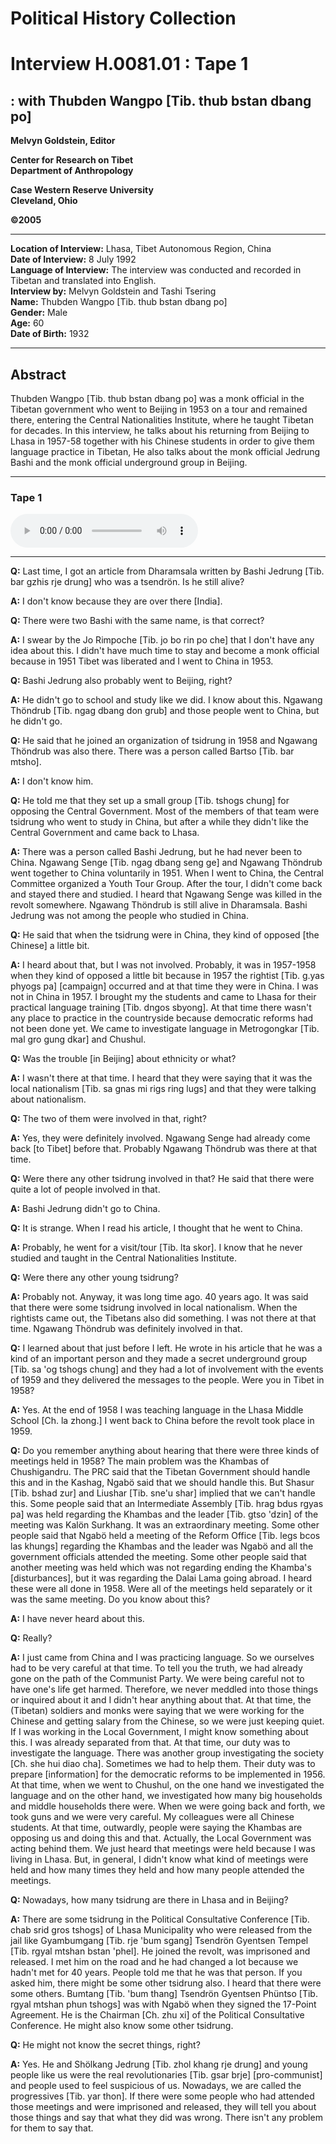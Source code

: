# Political History Collection  
# Interview H.0081.01 : Tape 1  
##  : with Thubden Wangpo [Tib. thub bstan dbang po]  
  
**Melvyn Goldstein, Editor**  

**Center for Research on Tibet**  
**Department of Anthropology**  

**Case Western Reserve University**  
**Cleveland, Ohio**  

**©2005**  

---  
**Location of Interview:** Lhasa, Tibet Autonomous Region, China  
**Date of Interview:** 8 July 1992  
**Language of Interview:** The interview was conducted and recorded in Tibetan and translated into English.  
**Interview by:** Melvyn Goldstein and Tashi Tsering  
**Name:** Thubden Wangpo [Tib. thub bstan dbang po]  
**Gender:** Male  
**Age:** 60  
**Date of Birth:** 1932  
  
---  
## Abstract  

 Thubden Wangpo [Tib. thub bstan dbang po] was a monk official in the Tibetan government who went to Beijing in 1953 on a tour and remained there, entering the Central Nationalities Institute, where he taught Tibetan for decades. In this interview, he talks about his returning from Beijing to Lhasa in 1957-58 together with his Chinese students in order to give them language practice in Tibetan, He also talks about the monk official Jedrung Bashi and the monk official underground group in Beijing.   

---  
### Tape 1  

<audio controls>
<source src="https://tile.loc.gov/storage-services/service/asian/asiantoha/H_0081_01/H_0081_01.mp3" type="audio/mp3">
Your browser does not support the audio element.
</audio>  

---

**Q:**  Last time, I got an article from Dharamsala written by Bashi Jedrung [Tib. bar gzhis rje drung] who was a tsendrön. Is he still alive?   

**A:**  I don't know because they are over there [India].   

**Q:**  There were two Bashi with the same name, is that correct?   

**A:**  I swear by the Jo Rimpoche [Tib. jo bo rin po che] that I don't have any idea about this. I didn't have much time to stay and become a monk official because in 1951 Tibet was liberated and I went to China in 1953.   

**Q:**  Bashi Jedrung also probably went to Beijing, right?   

**A:**  He didn't go to school and study like we did. I know about this. Ngawang Thöndrub [Tib. ngag dbang don grub] and those people went to China, but he didn't go.   

**Q:**  He said that he joined an organization of tsidrung in 1958 and Ngawang Thöndrub was also there. There was a person called Bartso [Tib. bar mtsho].   

**A:**  I don't know him.   

**Q:**  He told me that they set up a small group [Tib. tshogs chung] for opposing the Central Government. Most of the members of that team were tsidrung who went to study in China, but after a while they didn't like the Central Government and came back to Lhasa.   

**A:**  There was a person called Bashi Jedrung, but he had never been to China. Ngawang Senge [Tib. ngag dbang seng ge] and Ngawang Thöndrub went together to China voluntarily in 1951. When I went to China, the Central Committee organized a Youth Tour Group. After the tour, I didn't come back and stayed there and studied. I heard that Ngawang Senge was killed in the revolt somewhere. Ngawang Thöndrub is still alive in Dharamsala. Bashi Jedrung was not among the people who studied in China.   

**Q:**  He said that when the tsidrung were in China, they kind of opposed [the Chinese] a little bit.   

**A:**  I heard about that, but I was not involved. Probably, it was in 1957-1958 when they kind of opposed a little bit because in 1957 the rightist [Tib. g.yas phyogs pa] [campaign] occurred and at that time they were in China. I was not in China in 1957. I brought my the students and came to Lhasa for their practical language training [Tib. dngos sbyong]. At that time there wasn't any place to practice in the countryside because democratic reforms had not been done yet. We came to investigate language in Metrogongkar [Tib. mal gro gung dkar] and Chushul.   

**Q:**  Was the trouble [in Beijing] about ethnicity or what?   

**A:**  I wasn't there at that time. I heard that they were saying that it was the local nationalism [Tib. sa gnas mi rigs ring lugs] and that they were talking about nationalism.   

**Q:**  The two of them were involved in that, right?   

**A:**  Yes, they were definitely involved. Ngawang Senge had already come back [to Tibet] before that. Probably Ngawang Thöndrub was there at that time.   

**Q:**  Were there any other tsidrung involved in that? He said that there were quite a lot of people involved in that.   

**A:**  Bashi Jedrung didn't go to China.   

**Q:**  It is strange. When I read his article, I thought that he went to China.   

**A:**  Probably, he went for a visit/tour [Tib. lta skor]. I know that he never studied and taught in the Central Nationalities Institute.   

**Q:**  Were there any other young tsidrung?   

**A:**  Probably not. Anyway, it was long time ago. 40 years ago. It was said that there were some tsidrung involved in local nationalism. When the rightists came out, the Tibetans also did something. I was not there at that time. Ngawang Thöndrub was definitely involved in that.   

**Q:**  I learned about that just before I left. He wrote in his article that he was a kind of an important person and they made a secret underground group [Tib. sa 'og tshogs chung] and they had a lot of involvement with the events of 1959 and they delivered the messages to the people. Were you in Tibet in 1958?   

**A:**  Yes. At the end of 1958 I was teaching language in the Lhasa Middle School [Ch. la zhong.] I went back to China before the revolt took place in 1959.   

**Q:**  Do you remember anything about hearing that there were three kinds of meetings held in 1958? The main problem was the Khambas of Chushigandru. The PRC said that the Tibetan Government should handle this and in the Kashag, Ngabö said that we should handle this. But Shasur [Tib. bshad zur] and Liushar [Tib. sne'u shar] implied that we can't handle this. Some people said that an Intermediate Assembly [Tib. hrag bdus rgyas pa] was held regarding the Khambas and the leader [Tib. gtso 'dzin] of the meeting was Kalön Surkhang. It was an extraordinary meeting. Some other people said that Ngabö held a meeting of the Reform Office [Tib. legs bcos las khungs] regarding the Khambas and the leader was Ngabö and all the government officials attended the meeting. Some other people said that another meeting was held which was not regarding ending the Khamba's [disturbances], but it was regarding the Dalai Lama going abroad. I heard these were all done in 1958. Were all of the meetings held separately or it was the same meeting. Do you know about this?   

**A:**  I have never heard about this.   

**Q:**  Really?   

**A:**  I just came from China and I was practicing language. So we ourselves had to be very careful at that time. To tell you the truth, we had already gone on the path of the Communist Party. We were being careful not to have one's life get harmed. Therefore, we never meddled into those things or inquired about it and I didn't hear anything about that. At that time, the (Tibetan) soldiers and monks were saying that we were working for the Chinese and getting salary from the Chinese, so we were just keeping quiet. If I was working in the Local Government, I might know something about this. I was already separated from that. At that time, our duty was to investigate the language. There was another group investigating the society [Ch. she hui diao cha]. Sometimes we had to help them. Their duty was to prepare [information] for the democratic reforms to be implemented in 1956. At that time, when we went to Chushul, on the one hand we investigated the language and on the other hand, we investigated how many big households and middle households there were. When we were going back and forth, we took guns and we were very careful. My colleagues were all Chinese students. At that time, outwardly, people were saying the Khambas are opposing us and doing this and that. Actually, the Local Government was acting behind them. We just heard that meetings were held because I was living in Lhasa. But, in general, I didn't know what kind of meetings were held and how many times they held and how many people attended the meetings.   

**Q:**  Nowadays, how many tsidrung are there in Lhasa and in Beijing?   

**A:**  There are some tsidrung in the Political Consultative Conference [Tib. chab srid gros tshogs] of Lhasa Municipality who were released from the jail like Gyambumgang [Tib. rje 'bum sgang] Tsendrön Gyentsen Tempel [Tib. rgyal mtshan bstan 'phel]. He joined the revolt, was imprisoned and released. I met him on the road and he had changed a lot because we hadn't met for 40 years. People told me that he was that person. If you asked him, there might be some other tsidrung also. I heard that there were some others. Bumtang [Tib. 'bum thang] Tsendrön Gyentsen Phüntso [Tib. rgyal mtshan phun tshogs] was with Ngabö when they signed the 17-Point Agreement. He is the Chairman [Ch. zhu xi] of the Political Consultative Conference. He might also know some other tsidrung.  

**Q:**  He might not know the secret things, right?   

**A:**  Yes. He and Shölkang Jedrung [Tib. zhol khang rje drung] and young people like us were the real revolutionaries [Tib. gsar brje] [pro-communist] and people used to feel suspicious of us. Nowadays, we are called the progressives [Tib. yar thon]. If there were some people who had attended those meetings and were imprisoned and released, they will tell you about those things and say that what they did was wrong. There isn't any problem for them to say that.   

